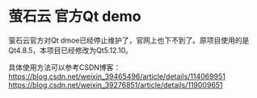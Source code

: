 # 萤石云 官方Qt demo

萤石云官方对Qt dmoe已经停止维护了，官网上也下不到了。原项目使用的是Qt4.8.5，本项目已经修改为Qt5.12.10。

具体使用方法可以参考CSDN博客：
https://blog.csdn.net/weixin_39465496/article/details/114069951
https://blog.csdn.net/weixin_39276851/article/details/119009651
